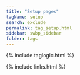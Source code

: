 ```yaml
---
title: "Setup pages"
tagName: setup
search: exclude
permalink: tag_setup.html
sidebar: swbp_sidebar
folder: tags
---
```

{% include taglogic.html %}

{% include links.html %}
